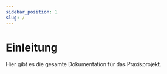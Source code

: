 ```yaml
---
sidebar_position: 1
slug: /
---
```


# Einleitung

Hier gibt es die gesamte Dokumentation für das Praxisprojekt.
